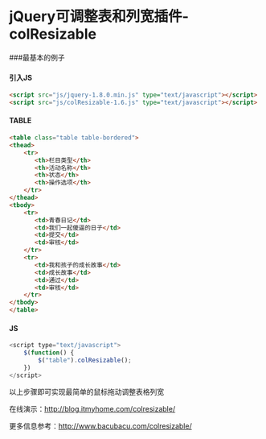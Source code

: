 jQuery可调整表和列宽插件-colResizable 
===============

###最基本的例子

#### 引入JS

```html
<script src="js/jquery-1.8.0.min.js" type="text/javascript"></script>
<script src="js/colResizable-1.6.js" type="text/javascript"></script>
```

#### TABLE

```html
<table class="table table-bordered">
<thead>
	<tr>
	   <th>栏目类型</th>
	   <th>活动名称</th>
	   <th>状态</th>
	   <th>操作选项</th>
	</tr>
</thead>
<tbody>
	<tr>
	   <td>青春日记</td>
	   <td>我们一起傻逼的日子</td>
	   <td>提交</td>
	   <td>审核</td>
	</tr>
	<tr>
	   <td>我和孩子的成长故事</td>
	   <td>成长故事</td>
	   <td>通过</td>
	   <td>审核</td>
	</tr>
</tbody>
</table>
```

#### JS

```js
<script type="text/javascript">
	$(function() {
		$("table").colResizable();
	})
</script>
```

以上步骤即可实现最简单的鼠标拖动调整表格列宽

在线演示：http://blog.itmyhome.com/colresizable/

更多信息参考：http://www.bacubacu.com/colresizable/